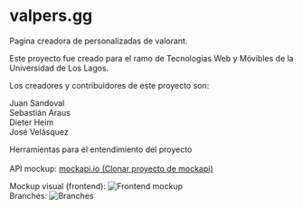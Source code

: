 # valpers.gg
Pagina creadora de personalizadas de valorant.

Este proyecto fue creado para el ramo de Tecnologías Web y Móvibles de la Universidad de Los Lagos.

Los creadores y contribuidores de este proyecto son:

Juan Sandoval<br/>
Sebastián Araus<br/>
Dieter Heim<br/>
José Velásquez<br/>

Herramientas para el entendimiento del proyecto<br/><br/>
API mockup:
[mockapi.io (Clonar proyecto de mockapi)](https://mockapi.io/clone/6341d50316ffb7e275d8acd8)<br/>

Mockup visual (frontend):
![Frontend mockup](https://i.ibb.co/Z8QnVq6/dc8e75e5-a7c8-46ee-9129-3ca1a92d444f.jpg)<br/>
Branches:
![Branches](https://docs.google.com/drawings/d/e/2PACX-1vSNea-0a3Y7e6_zVG9bgTGsm5x5gFpLOTpozC-TZtYxt8T7CkF6pZEknuiPNVZhp12iHZ8wpkUX8mYj/pub?w=2760&h=1296)<br/>
